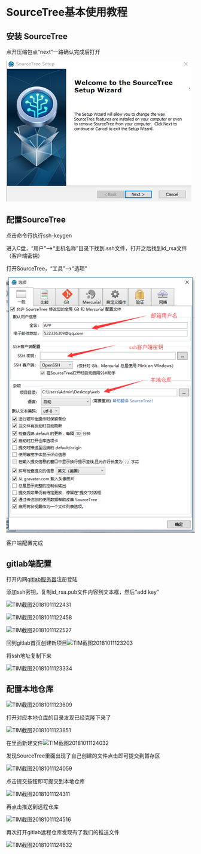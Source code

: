 #              SourceTree基本使用教程

## 安装 SourceTree

点开压缩包点“next”一路确认完成后打开



![1](https://raw.githubusercontent.com/xueshaobo1/myapp/master/1.PNG)

## 配置SourceTree

点击命令行执行ssh-keygen

进入C盘，“用户”-->“主机名称”目录下找到.ssh文件，打开之后找到id_rsa文件（客户端密钥）

打开SourceTree，“工具”-->“选项”



![2](https://raw.githubusercontent.com/xueshaobo1/myapp/master/TIM%E6%88%AA%E5%9B%BE20181011115835.png)

客户端配置完成

## gitlab端配置

打开内网[gitlab服务器](https://192.168.2.237)注册登陆

添加ssh密钥，复制id_rsa.pub文件内容到文本框，然后“add key”

![TIM截图20181011122431](C:\Users\Admin\Desktop\git\TIM截图20181011122431.png)



![TIM截图20181011122458](C:\Users\Admin\Desktop\git\TIM截图20181011122458.png)



![TIM截图20181011122527](C:\Users\Admin\Desktop\git\TIM截图20181011122527.png)

回到gitlab首页创建新项目![TIM截图20181011123203](C:\Users\Admin\Desktop\git\TIM截图20181011123203.png)

将ssh地址复制下来

![TIM截图20181011123334](C:\Users\Admin\Desktop\git\TIM截图20181011123334.png)

## 配置本地仓库

![TIM截图20181011123609](C:\Users\Admin\Desktop\git\TIM截图20181011123609.png)

打开对应本地仓库的目录发现已经克隆下来了

![TIM截图20181011123851](C:\Users\Admin\Desktop\git\TIM截图20181011123851.png)

在里面新建文件![TIM截图20181011124032](C:\Users\Admin\Desktop\git\TIM截图20181011124032.png)

发现SourceTree里面出现了自己创建的文件点击即可提交到暂存区

![TIM截图20181011124059](C:\Users\Admin\Desktop\git\TIM截图20181011124059.png)

点击提交按钮即可提交到本地仓库

![TIM截图20181011124311](C:\Users\Admin\Desktop\git\TIM截图20181011124311.png)

再点击推送到远程仓库

![TIM截图20181011124516](C:\Users\Admin\Desktop\git\TIM截图20181011124516.png)

再次打开gitlab远程仓库发现有了我们的推送文件

![TIM截图20181011124632](C:\Users\Admin\Desktop\git\TIM截图20181011124632.png)

